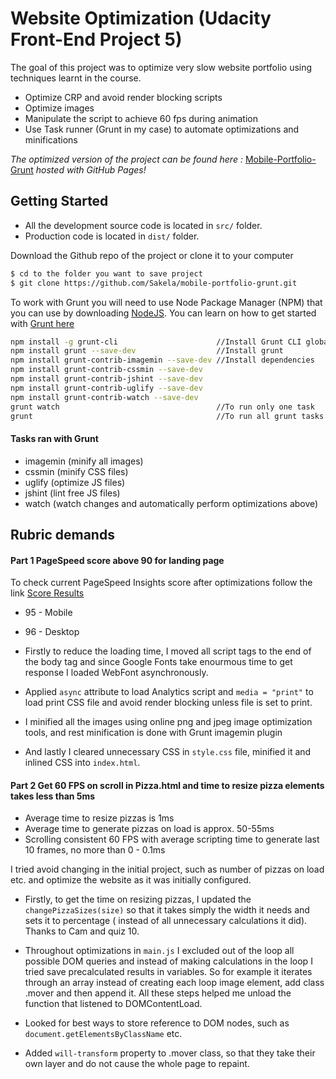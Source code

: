 # Website Optimization (Udacity Front-End Project 5)
The goal of this project was to optimize very slow website portfolio using techniques learnt in the course.
- Optimize CRP and avoid render blocking scripts
- Optimize images
- Manipulate the script to achieve 60 fps during animation
- Use Task runner (Grunt in my case) to automate optimizations and minifications

*The optimized version of the project can be found here :* [Mobile-Portfolio-Grunt](https://sakela.github.io/mobile-portfolio-grunt/) *hosted with GitHub Pages!*

## Getting Started
* All the development source code is located in ```src/``` folder.
* Production code is located in ```dist/``` folder.

Download the Github repo of the project or clone it to your computer
```sh
$ cd to the folder you want to save project
$ git clone https://github.com/Sakela/mobile-portfolio-grunt.git
```
To work with Grunt you will need to use Node Package Manager (NPM) that you can use by downloading [NodeJS](https://nodejs.org/en/).
You can learn on how to get started with [Grunt here](https://gruntjs.com/getting-started)
```sh
npm install -g grunt-cli                      //Install Grunt CLI globally
npm install grunt --save-dev                  //Install grunt
npm install grunt-contrib-imagemin --save-dev //Install dependencies
npm install grunt-contrib-cssmin --save-dev   
npm install grunt-contrib-jshint --save-dev   
npm install grunt-contrib-uglify --save-dev    
npm install grunt-contrib-watch --save-dev    
grunt watch                                   //To run only one task
grunt                                         //To run all grunt tasks
```
#### Tasks ran with Grunt
- imagemin (minify all images)
- cssmin (minify CSS files)
- uglify (optimize JS files)
- jshint (lint free JS files)
- watch (watch changes and automatically perform optimizations above)

## Rubric demands
#### Part 1 PageSpeed score above 90 for landing page

To check current PageSpeed Insights score after optimizations follow the link [Score Results](https://developers.google.com/speed/pagespeed/insights/?url=https%3A%2F%2Fsakela.github.io%2Fmobile-portfolio-grunt%2F&tab=mobile)
* 95 - Mobile
* 96 - Desktop

 * Firstly to reduce the loading time, I moved all script tags to the end of the body tag and since Google Fonts take enourmous time to get response I loaded WebFont asynchronously.

 * Applied ```async``` attribute to load Analytics script and ```media = "print"``` to load print CSS file and avoid render blocking unless file is set to print.

 * I minified all the images using online png and jpeg image optimization tools, and rest minification is done with Grunt imagemin plugin

 * And lastly I cleared unnecessary CSS in ```style.css``` file, minified it and inlined CSS into ```index.html```.

#### Part 2 Get 60 FPS on scroll in Pizza.html and time to resize pizza elements takes less than 5ms
* Average time to resize pizzas is 1ms
* Average time to generate pizzas on load is approx. 50-55ms
* Scrolling consistent 60 FPS with average scripting time to generate last 10 frames, no more than 0 - 0.1ms

I tried avoid changing in the initial project, such as number of pizzas on load etc. and optimize the website as it was initially configured.

 * Firstly, to get the time on resizing pizzas, I updated the ```changePizzaSizes(size)``` so that it takes simply the width it needs and sets it to percentage ( instead of all unnecessary calculations it did). Thanks to Cam and quiz 10.

 * Throughout optimizations in ```main.js``` I excluded out of the loop all possible DOM queries and instead of making calculations in the loop I tried save precalculated results in variables. So for example it iterates through an array instead of creating each loop image element, add class .mover and then append it. All these steps helped me unload the function that listened to DOMContentLoad.

 * Looked for best ways to store reference to DOM nodes, such as ```document.getElementsByClassName``` etc.

 * Added ```will-transform``` property to .mover class, so that they take their own layer and do not cause the whole page to repaint.
